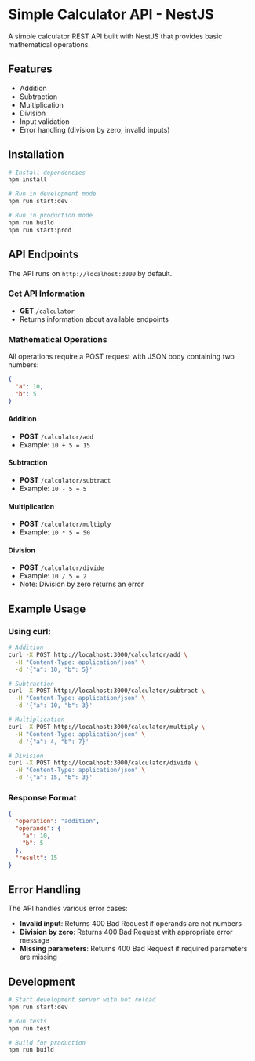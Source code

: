 # Simple Calculator API - NestJS

A simple calculator REST API built with NestJS that provides basic mathematical operations.

## Features

- Addition
- Subtraction
- Multiplication
- Division
- Input validation
- Error handling (division by zero, invalid inputs)

## Installation

```bash
# Install dependencies
npm install

# Run in development mode
npm run start:dev

# Run in production mode
npm run build
npm run start:prod
```

## API Endpoints

The API runs on `http://localhost:3000` by default.

### Get API Information
- **GET** `/calculator`
- Returns information about available endpoints

### Mathematical Operations

All operations require a POST request with JSON body containing two numbers:

```json
{
  "a": 10,
  "b": 5
}
```

#### Addition
- **POST** `/calculator/add`
- Example: `10 + 5 = 15`

#### Subtraction
- **POST** `/calculator/subtract`
- Example: `10 - 5 = 5`

#### Multiplication
- **POST** `/calculator/multiply`
- Example: `10 * 5 = 50`

#### Division
- **POST** `/calculator/divide`
- Example: `10 / 5 = 2`
- Note: Division by zero returns an error

## Example Usage

### Using curl:

```bash
# Addition
curl -X POST http://localhost:3000/calculator/add \
  -H "Content-Type: application/json" \
  -d '{"a": 10, "b": 5}'

# Subtraction
curl -X POST http://localhost:3000/calculator/subtract \
  -H "Content-Type: application/json" \
  -d '{"a": 10, "b": 3}'

# Multiplication
curl -X POST http://localhost:3000/calculator/multiply \
  -H "Content-Type: application/json" \
  -d '{"a": 4, "b": 7}'

# Division
curl -X POST http://localhost:3000/calculator/divide \
  -H "Content-Type: application/json" \
  -d '{"a": 15, "b": 3}'
```

### Response Format

```json
{
  "operation": "addition",
  "operands": {
    "a": 10,
    "b": 5
  },
  "result": 15
}
```

## Error Handling

The API handles various error cases:

- **Invalid input**: Returns 400 Bad Request if operands are not numbers
- **Division by zero**: Returns 400 Bad Request with appropriate error message
- **Missing parameters**: Returns 400 Bad Request if required parameters are missing

## Development

```bash
# Start development server with hot reload
npm run start:dev

# Run tests
npm run test

# Build for production
npm run build
```
